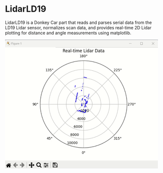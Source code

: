 # LidarLD19
LidarLD19 is a Donkey Car part that reads and parses serial data from the LD19 Lidar sensor, normalizes scan data, and provides real-time 2D Lidar plotting for distance and angle measurements using matplotlib.

![Plot](img/LidarPlot.gif)
